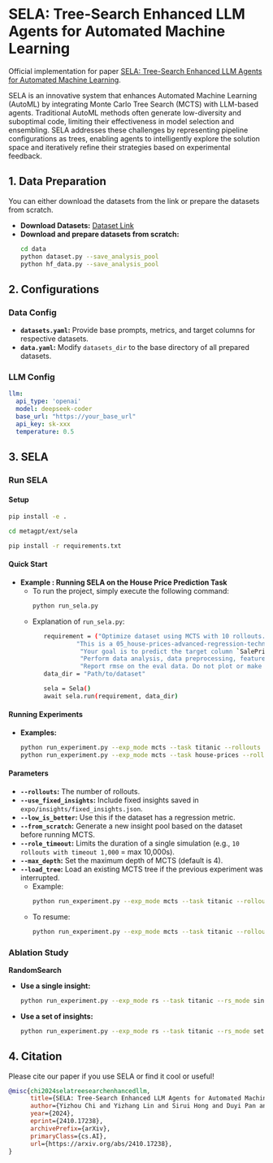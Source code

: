 # SELA: Tree-Search Enhanced LLM Agents for Automated Machine Learning


Official implementation for paper [SELA: Tree-Search Enhanced LLM Agents for Automated Machine Learning](https://arxiv.org/abs/2410.17238).


SELA is an innovative system that enhances Automated Machine Learning (AutoML) by integrating Monte Carlo Tree Search (MCTS) with LLM-based agents. Traditional AutoML methods often generate low-diversity and suboptimal code, limiting their effectiveness in model selection and ensembling. SELA addresses these challenges by representing pipeline configurations as trees, enabling agents to intelligently explore the solution space and iteratively refine their strategies based on experimental feedback.

## 1. Data Preparation

You can either download the datasets from the link or prepare the datasets from scratch.
- **Download Datasets:** [Dataset Link](https://drive.google.com/drive/folders/151FIZoLygkRfeJgSI9fNMiLsixh1mK0r?usp=sharing)
- **Download and prepare datasets from scratch:**
    ```bash
    cd data
    python dataset.py --save_analysis_pool
    python hf_data.py --save_analysis_pool
    ```

## 2. Configurations

### Data Config

- **`datasets.yaml`:** Provide base prompts, metrics, and target columns for respective datasets.
- **`data.yaml`:** Modify `datasets_dir` to the base directory of all prepared datasets.

### LLM Config

```yaml
llm:
  api_type: 'openai'
  model: deepseek-coder
  base_url: "https://your_base_url"
  api_key: sk-xxx
  temperature: 0.5
```


## 3. SELA

### Run SELA

#### Setup

```bash
pip install -e .

cd metagpt/ext/sela

pip install -r requirements.txt
```

#### Quick Start

- **Example : Running SELA on the House Price Prediction Task**
    - To run the project, simply execute the following command:
      ```bash
      python run_sela.py
      ```
    - Explanation of `run_sela.py`:
      ```bash
         requirement = ("Optimize dataset using MCTS with 10 rollouts. "
                  "This is a 05_house-prices-advanced-regression-techniques dataset."
                   "Your goal is to predict the target column `SalePrice`."
                   "Perform data analysis, data preprocessing, feature engineering, and modeling to predict the target."
                   "Report rmse on the eval data. Do not plot or make any visualizations.")
         data_dir = "Path/to/dataset"

         sela = Sela()
         await sela.run(requirement, data_dir)
      ```
  
#### Running Experiments

- **Examples:**
    ```bash
    python run_experiment.py --exp_mode mcts --task titanic --rollouts 10
    python run_experiment.py --exp_mode mcts --task house-prices --rollouts 10 --low_is_better
    ```

#### Parameters

- **`--rollouts`:** The number of rollouts.
- **`--use_fixed_insights`:** Include fixed insights saved in `expo/insights/fixed_insights.json`.
- **`--low_is_better`:** Use this if the dataset has a regression metric.
- **`--from_scratch`:** Generate a new insight pool based on the dataset before running MCTS.
- **`--role_timeout`:** Limits the duration of a single simulation (e.g., `10 rollouts with timeout 1,000` = max 10,000s).
- **`--max_depth`:** Set the maximum depth of MCTS (default is 4).
- **`--load_tree`:** Load an existing MCTS tree if the previous experiment was interrupted.
    - Example:
      ```bash
      python run_experiment.py --exp_mode mcts --task titanic --rollouts 10
      ```
    - To resume:
      ```bash
      python run_experiment.py --exp_mode mcts --task titanic --rollouts 7 --load_tree
      ```

### Ablation Study

**RandomSearch**

- **Use a single insight:**
    ```bash
    python run_experiment.py --exp_mode rs --task titanic --rs_mode single
    ```

- **Use a set of insights:**
    ```bash
    python run_experiment.py --exp_mode rs --task titanic --rs_mode set
    ```

## 4. Citation
Please cite our paper if you use SELA or find it cool or useful! 

```bibtex
@misc{chi2024selatreesearchenhancedllm,
      title={SELA: Tree-Search Enhanced LLM Agents for Automated Machine Learning}, 
      author={Yizhou Chi and Yizhang Lin and Sirui Hong and Duyi Pan and Yaying Fei and Guanghao Mei and Bangbang Liu and Tianqi Pang and Jacky Kwok and Ceyao Zhang and Bang Liu and Chenglin Wu},
      year={2024},
      eprint={2410.17238},
      archivePrefix={arXiv},
      primaryClass={cs.AI},
      url={https://arxiv.org/abs/2410.17238}, 
}
```
